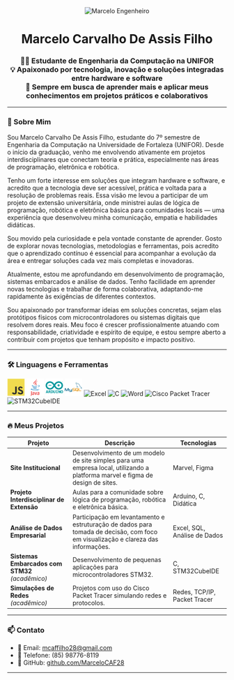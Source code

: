 <div align="center">
  <img width="600" alt="Marcelo Engenheiro" src="https://github.com/user-attachments/assets/1cfce869-86b2-4877-b7b1-3e8d026d1141" />
</div>

<h1 align="center">Marcelo Carvalho De Assis Filho</h1>

<h3 align="center">
  👨‍💻 Estudante de Engenharia da Computação na UNIFOR <br/>
  💡 Apaixonado por tecnologia, inovação e soluções integradas entre hardware e software <br/>
  🚀 Sempre em busca de aprender mais e aplicar meus conhecimentos em projetos práticos e colaborativos
</h3>

---

### 🧠 Sobre Mim

Sou Marcelo Carvalho De Assis Filho, estudante do 7º semestre de Engenharia da Computação na Universidade de Fortaleza (UNIFOR). Desde o início da graduação, venho me envolvendo ativamente em projetos interdisciplinares que conectam teoria e prática, especialmente nas áreas de programação, eletrônica e robótica.

Tenho um forte interesse em soluções que integram hardware e software, e acredito que a tecnologia deve ser acessível, prática e voltada para a resolução de problemas reais. Essa visão me levou a participar de um projeto de extensão universitária, onde ministrei aulas de lógica de programação, robótica e eletrônica básica para comunidades locais — uma experiência que desenvolveu minha comunicação, empatia e habilidades didáticas.

Sou movido pela curiosidade e pela vontade constante de aprender. Gosto de explorar novas tecnologias, metodologias e ferramentas, pois acredito que o aprendizado contínuo é essencial para acompanhar a evolução da área e entregar soluções cada vez mais completas e inovadoras.

Atualmente, estou me aprofundando em desenvolvimento de programação, sistemas embarcados e análise de dados. Tenho facilidade em aprender novas tecnologias e trabalhar de forma colaborativa, adaptando-me rapidamente às exigências de diferentes contextos.

Sou apaixonado por transformar ideias em soluções concretas, sejam elas protótipos físicos com microcontroladores ou sistemas digitais que resolvem dores reais. Meu foco é crescer profissionalmente atuando com responsabilidade, criatividade e espírito de equipe, e estou sempre aberto a contribuir com projetos que tenham propósito e impacto positivo.

---

### 🛠️ Linguagens e Ferramentas

<div align="left">
  <img src="https://raw.githubusercontent.com/devicons/devicon/54cfe13ac10eaa1ef817a343ab0a9437eb3c2e08/icons/javascript/javascript-original.svg" width="40" alt="JavaScript" />
  <img src="https://raw.githubusercontent.com/devicons/devicon/54cfe13ac10eaa1ef817a343ab0a9437eb3c2e08/icons/java/java-original-wordmark.svg" width="40" alt="Java" />
  <img src="https://raw.githubusercontent.com/devicons/devicon/54cfe13ac10eaa1ef817a343ab0a9437eb3c2e08/icons/arduino/arduino-original-wordmark.svg" width="40" alt="Arduino" />
  <img src="https://raw.githubusercontent.com/devicons/devicon/54cfe13ac10eaa1ef817a343ab0a9437eb3c2e08/icons/mysql/mysql-original-wordmark.svg" width="40" alt="MySQL" />
  <img src="https://github.com/sempostma/office365-icons/blob/master/png/1024/excel.png?raw=true" width="40" alt="Excel" />
  <img src="https://raw.githubusercontent.com/simple-icons/simple-icons/master/icons/c.svg" width="40" alt="C" />
  <img src="https://github.com/sempostma/office365-icons/blob/master/png/1024/word.png?raw=true" width="40" alt="Word" />
  <img src="https://github.com/losuler/com.cisco.PacketTracer/blob/master/com.cisco.PacketTracer.png?raw=true" width="40" alt="Cisco Packet Tracer" />
  <img src="https://github.com/flathub/com.st.STM32CubeIDE/blob/master/icon.png?raw=true" width="40" alt="STM32CubeIDE" />
</div>

---

### 🔥 Meus Projetos

| Projeto | Descrição | Tecnologias |
|--------|-----------|-------------|
| **Site Institucional** | Desenvolvimento de um modelo de site simples para uma empresa local, utilizando a platforma marvel e figma de design de sites. | Marvel, Figma |
| **Projeto Interdisciplinar de Extensão** | Aulas para a comunidade sobre lógica de programação, robótica e eletrônica básica. | Arduino, C, Didática |
| **Análise de Dados Empresarial** | Participação em levantamento e estruturação de dados para tomada de decisão, com foco em visualização e clareza das informações. | Excel, SQL, Análise de Dados |
| **Sistemas Embarcados com STM32** *(acadêmico)* | Desenvolvimento de pequenas aplicações para microcontroladores STM32. | C, STM32CubeIDE |
| **Simulações de Redes** *(acadêmico)* | Projetos com uso do Cisco Packet Tracer simulando redes e protocolos. | Redes, TCP/IP, Packet Tracer |

---

### 📫 Contato

- 📧 Email: mcaffilho28@gmail.com  
- 📱 Telefone: (85) 98776-8119  
- 🧭 GitHub: [github.com/MarceloCAF28](https://github.com/MarceloCAF28)

---

